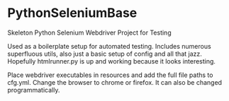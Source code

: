 # PythonSeleniumBase
Skeleton Python Selenium Webdriver Project for Testing

Used as a boilerplate setup for automated testing. Includes numerous superfluous utils, also just a basic setup of config and all that jazz. Hopefully htmlrunner.py is up and working because it looks interesting.

Place webdriver executables in resources and add the full file paths to cfg.yml. Change the browser to chrome or firefox. It can also be changed programmatically.
